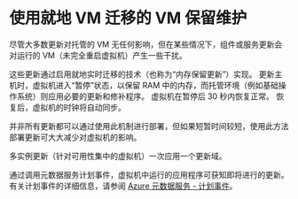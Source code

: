 <properties
    pageTitle="Azure 中 Windows VM 的 VM 保留维护 | Azure"
    description="用于内存保留更新的就地 VM 迁移。"
    services="virtual-machines-windows"
    documentationcenter=""
    author=""
    manager="timlt"
    editor=""
    tags="azure-service-management,azure-resource-manager" />
<tags
    ms.assetid=""
    ms.service="virtual-machines-windows"
    ms.workload="infrastructure-services"
    ms.tgt_pltfrm="vm-windows"
    ms.devlang="na"
    ms.topic="article"
    ms.date="03/27/2017"
    wacn.date="05/15/2017"
    ms.author=""
    ms.translationtype="Human Translation"
    ms.sourcegitcommit="457fc748a9a2d66d7a2906b988e127b09ee11e18"
    ms.openlocfilehash="f2572e61b06ca00c069e6f5243dc18c2e2041c2f"
    ms.contentlocale="zh-cn"
    ms.lasthandoff="05/05/2017" />

# <a name="vm-preserving-maintenance-with-in-place-vm-migration"></a>使用就地 VM 迁移的 VM 保留维护

尽管大多数更新对托管的 VM 无任何影响，但在某些情况下，组件或服务更新会对运行的 VM（未完全重启虚拟机）产生一些干扰。

这些更新通过启用就地实时迁移的技术（也称为“内存保留更新”）实现。 更新主机时，虚拟机进入“暂停”状态，以保留 RAM 中的内存，而托管环境（例如基础操作系统）则应用必要的更新和修补程序。
虚拟机在暂停后 30 秒内恢复正常。
恢复后，虚拟机的时钟将自动同步。

并非所有更新都可以通过使用此机制进行部署，但如果短暂时间较短，使用此方法部署更新可大大减少对虚拟机的影响。

多实例更新（针对可用性集中的虚拟机）一次应用一个更新域。

通过调用元数据服务计划事件，虚拟机中运行的应用程序可获知即将进行的更新。 有关计划事件的详细信息，请参阅 [Azure 元数据服务 - 计划事件](/documentation/articles/virtual-machines-scheduled-events/)。